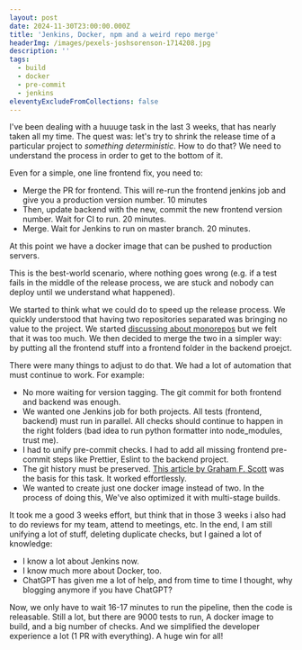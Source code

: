 ```yaml
---
layout: post
date: 2024-11-30T23:00:00.000Z
title: 'Jenkins, Docker, npm and a weird repo merge'
headerImg: /images/pexels-joshsorenson-1714208.jpg
description: ''
tags:
  - build
  - docker
  - pre-commit
  - jenkins
eleventyExcludeFromCollections: false
---
```


I've been dealing with a huuuge task in the last 3 weeks, that has nearly taken all my time. The quest was: let's try to shrink the release time of a particular project to *something deterministic*. How to do that? We need to understand the process in order to get to the bottom of it.

Even for a simple, one line frontend fix, you need to: 

* Merge the PR for frontend. This will re-run the frontend jenkins job and give you a production version number. 10 minutes 
* Then, update backend with the new, commit the new frontend version number. Wait for CI to run. 20 minutes. 
* Merge. Wait for Jenkins to run on master branch. 20 minutes. 

At this point we have a docker image that can be pushed to production servers.  

This is the best-world scenario, where nothing goes wrong (e.g. if a test fails in the middle of the release process, we are stuck and nobody can deploy until we understand what happened).

We started to think what we could do to speed up the release process. We quickly understood that having two repositories separated was bringing no value to the project. We started [discussing about monorepos](https://michelenasti.com/2024/monorepos/ "What I got so far about monorepos") but we felt that it was too much. We then decided to merge the two in a simpler way: by putting all the frontend stuff into a frontend folder in the backend proejct.

There were many things to adjust to do that. We had a lot of automation that must continue to work. For example: 

* No more waiting for version tagging. The git commit for both frontend and backend was enough. 
* We wanted one Jenkins job for both projects. All tests (frontend, backend) must run in parallel. All checks should continue to happen in the right folders (bad idea to run python formatter into node\_modules, trust me). 
* I had to unify pre-commit checks. I had to add all missing frontend pre-commit steps like Prettier, Eslint to the backend project. 
* The git history must be preserved. [This article by Graham F. Scott](https://gfscott.com/blog/merge-git-repos-and-keep-commit-history/) was the basis for this task. It worked effortlessly. 
* We wanted to create just one docker image instead of two. In the process of doing this, We've also optimized it with multi-stage builds.

It took me a good 3 weeks effort, but think that in those 3 weeks i also had to do reviews for my team, attend to meetings, etc. In the end, I am still unifying a lot of stuff, deleting duplicate checks, but I gained a lot of knowledge:

* I know a lot about Jenkins now. 
* I know much more about Docker, too.
* ChatGPT has given me a lot of help, and from time to time I thought, why blogging anymore if you have ChatGPT?  

Now, we only have to wait 16-17 minutes to run the pipeline, then the code is releasable. Still a lot, but there are 9000 tests to run, A docker image to build, and a big number of checks. And we simplified the developer experience a lot (1 PR with everything). A huge win for all!
